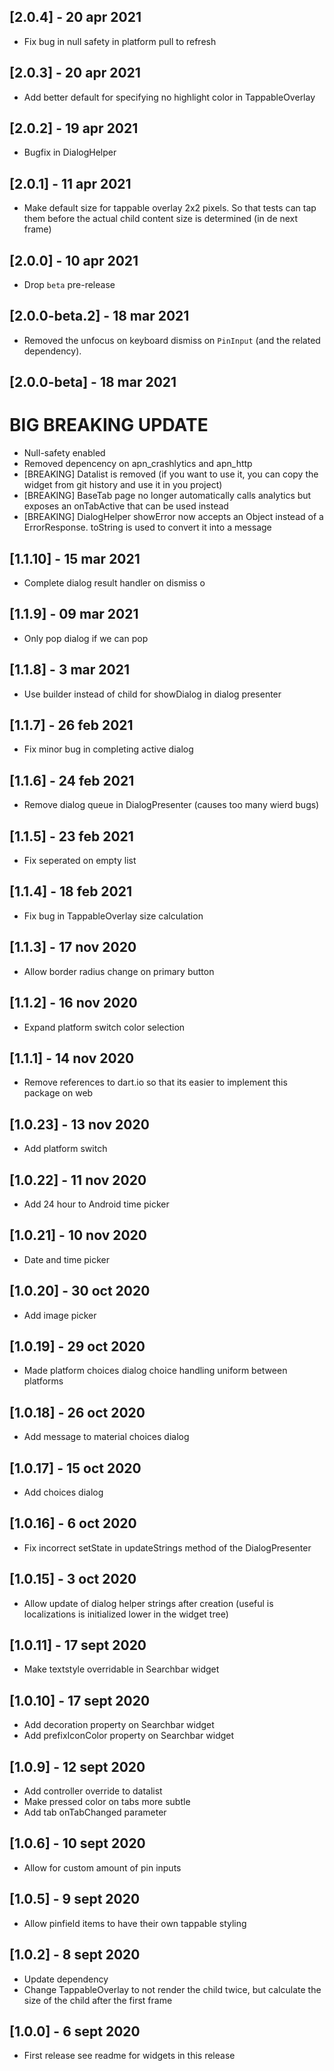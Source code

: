 ## [2.0.4] - 20 apr 2021

* Fix bug in null safety in platform pull to refresh

## [2.0.3] - 20 apr 2021

* Add better default for specifying no highlight color in TappableOverlay

## [2.0.2] - 19 apr 2021

* Bugfix in DialogHelper

## [2.0.1] - 11 apr 2021

* Make default size for tappable overlay 2x2 pixels. So that tests can tap them before the actual child content size is determined (in de next frame)

## [2.0.0] - 10 apr 2021

* Drop `beta` pre-release

## [2.0.0-beta.2] - 18 mar 2021

* Removed the unfocus on keyboard dismiss on `PinInput` (and the related dependency).

## [2.0.0-beta] - 18 mar 2021

# BIG BREAKING UPDATE

* Null-safety enabled
* Removed depencency on apn_crashlytics and apn_http
* [BREAKING] Datalist is removed (if you want to use it, you can copy the widget from git history and use it in you project)
* [BREAKING] BaseTab page no longer automatically calls analytics but exposes an onTabActive that can be used instead
* [BREAKING] DialogHelper showError now accepts an Object instead of a ErrorResponse. toString is used to convert it into a message

## [1.1.10] - 15 mar 2021

* Complete dialog result handler on dismiss o

## [1.1.9] - 09 mar 2021

* Only pop dialog if we can pop

## [1.1.8] - 3 mar 2021

* Use builder instead of child for showDialog in dialog presenter

## [1.1.7] - 26 feb 2021

* Fix minor bug in completing active dialog

## [1.1.6] - 24 feb 2021

* Remove dialog queue in DialogPresenter (causes too many wierd bugs)

## [1.1.5] - 23 feb 2021

* Fix seperated on empty list

## [1.1.4] - 18 feb 2021

* Fix bug in TappableOverlay size calculation

## [1.1.3] - 17 nov 2020

* Allow border radius change on primary button

## [1.1.2] - 16 nov 2020

* Expand platform switch color selection

## [1.1.1] - 14 nov 2020

* Remove references to dart.io so that its easier to implement this package on web

## [1.0.23] - 13 nov 2020

* Add platform switch

## [1.0.22] - 11 nov 2020

* Add 24 hour to Android time picker

## [1.0.21] - 10 nov 2020

* Date and time picker

## [1.0.20] - 30 oct 2020

* Add image picker

## [1.0.19] - 29 oct 2020

* Made platform choices dialog choice handling uniform between platforms

## [1.0.18] - 26 oct 2020

* Add message to material choices dialog

## [1.0.17] - 15 oct 2020

* Add choices dialog

## [1.0.16] - 6 oct 2020

* Fix incorrect setState in updateStrings method of the DialogPresenter

## [1.0.15] - 3 oct 2020

* Allow update of dialog helper strings after creation (useful is localizations is initialized lower in the widget tree)

## [1.0.11] - 17 sept 2020

* Make textstyle overridable in Searchbar widget

## [1.0.10] - 17 sept 2020

* Add decoration property on Searchbar widget
* Add prefixIconColor property on Searchbar widget

## [1.0.9] - 12 sept 2020

* Add controller override to datalist
* Make pressed color on tabs more subtle
* Add tab onTabChanged parameter

## [1.0.6] - 10 sept 2020

* Allow for custom amount of pin inputs

## [1.0.5] - 9 sept 2020

* Allow pinfield items to have their own tappable styling

## [1.0.2] - 8 sept 2020

* Update dependency
* Change TappableOverlay to not render the child twice, but calculate the size of the child after the first frame

## [1.0.0] - 6 sept 2020

* First release see readme for widgets in this release
